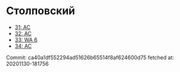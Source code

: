# Столповский
- [31: AC](31.md)
- [32: AC](32.md)
- [33: WA 6](33.md)
- [34: AC](34.md)

Commit: ca40a1df552294ad51626b65514f8af624600d75
 fetched at: 20201130-181756
